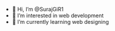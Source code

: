 - 👋 Hi, I’m @SurajGiR1
- 👀 I’m interested in web development 
- 🌱 I’m currently learning web designing 



<!---
SurajGiR1/SurajGiR1 is a ✨ special ✨ repository because its `README.md` (this file) appears on your GitHub profile.
You can click the Preview link to take a look at your changes.
--->

